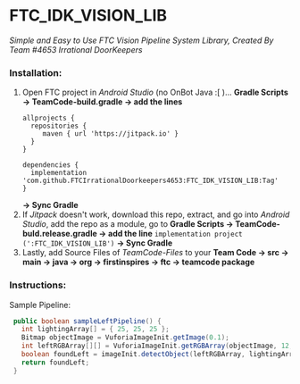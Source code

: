 # FTC_IDK_VISION_LIB

<i>Simple and Easy to Use FTC Vision Pipeline System Library, Created By Team #4653 Irrational DoorKeepers</i>

### Installation:

1. Open FTC project in <i>Android Studio</i> (no OnBot Java :[ )... <b>Gradle Scripts -> TeamCode-build.gradle -> add the lines</b>
   ```
   allprojects {
     repositories {
        maven { url 'https://jitpack.io' }
     }
   }
   
   dependencies {
     implementation 'com.github.FTCIrrationalDoorkeepers4653:FTC_IDK_VISION_LIB:Tag'
   }
   ```
   <b>-> Sync Gradle</b>
2. If <i>Jitpack</i> doesn't work, download this repo, extract, and go into <i>Android Studio</i>, add the repo as a module, go to <b>Gradle Scripts -> TeamCode-buld.release.gradle -> add the line</b> ```implementation project (':FTC_IDK_VISION_LIB')``` <b>-> Sync Gradle</b>
3. Lastly, add Source Files of <i>TeamCode-Files</i> to your <b>Team Code -> src -> main -> java -> org -> firstinspires -> ftc -> teamcode package</b>
   
### Instructions:
  
Sample Pipeline:
```Java 
 public boolean sampleLeftPipeline() {
   int lightingArray[] = { 25, 25, 25 };
   Bitmap objectImage = VuforiaImageInit.getImage(0.1);
   int leftRGBArray[][] = VuforiaImageInit.getRGBArray(objectImage, 12, 20, 20, 16);
   boolean foundLeft = imageInit.detectObject(leftRGBArray, lightingArray, 20);
   return foundLeft;
 }
```
